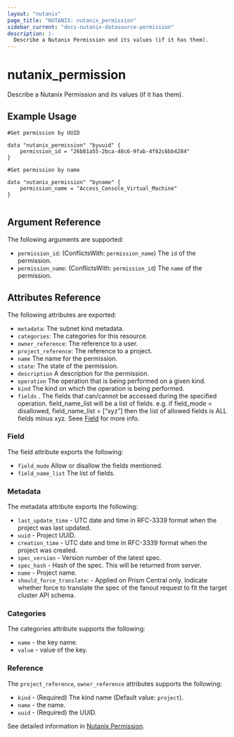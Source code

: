 ```yaml
---
layout: "nutanix"
page_title: "NUTANIX: nutanix_permission"
sidebar_current: "docs-nutanix-datasource-permission"
description: |-
  Describe a Nutanix Permission and its values (if it has them).
---
```


# nutanix_permission

Describe a Nutanix Permission and its values (if it has them).

## Example Usage

```hcl
#Get permission by UUID

data "nutanix_permission" "byuuid" {
	permission_id = "26b81a55-2bca-48c6-9fab-4f82c6bb4284"
}

#Get permission by name

data "nutanix_permission" "byname" {
	permission_name = "Access_Console_Virtual_Machine"
}


```

## Argument Reference

The following arguments are supported:

* `permission_id`:  (ConflictsWith: `permission_name`) The `id` of the permission.
* `permission_name`:  (ConflictsWith: `permission_id`) The `name` of the permission.

## Attributes Reference

The following attributes are exported:


* `metadata`: The subnet kind metadata.
* `categories`: The categories for this resource.
* `owner_reference`: The reference to a user.
* `project_reference`: The reference to a project.
* `name` The name for the permission.
* `state`: The state of the permission.
* `description` A description for the permission.
* `operation` The operation that is being performed on a given kind.
* `kind` The kind on which the operation is being performed.
* `fields` . The fields that can/cannot be accessed during the specified operation. field_name_list will be a list of fields. e.g. if field_mode = disallowed, field_name_list = [“xyz”] then the list of allowed fields is ALL fields minus xyz. Seee [Field](#field) for more info.

### Field

The field attribute exports the following:

* `field_mode` Allow or disallow the fields mentioned.
* `field_name_list` The list of fields.

### Metadata

The metadata attribute exports the following:

* `last_update_time` - UTC date and time in RFC-3339 format when the project was last updated.
* `uuid` - Project UUID.
* `creation_time` - UTC date and time in RFC-3339 format when the project was created.
* `spec_version` - Version number of the latest spec.
* `spec_hash` - Hash of the spec. This will be returned from server.
* `name` - Project name.
* `should_force_translate`: - Applied on Prism Central only. Indicate whether force to translate the spec of the fanout request to fit the target cluster API schema.

### Categories
The categories attribute supports the following:

* `name` - the key name.
* `value` - value of the key.

### Reference
The `project_reference`, `owner_reference` attributes supports the following:

* `kind` - (Required) The kind name (Default value: `project`).
* `name` - the name.
* `uuid` - (Required) the UUID.

See detailed information in [Nutanix Permission](https://www.nutanix.dev/reference/prism_central/v3/api/permissions/getpermissionsuuid/).
